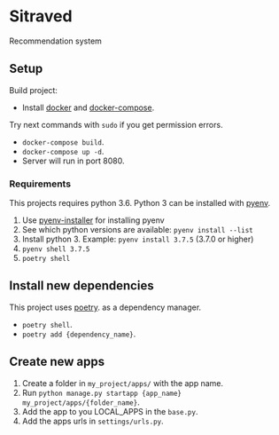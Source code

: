 # Sitraved
Recommendation system

## Setup

Build project:
- Install [docker](https://docs.docker.com/engine/install/) and [docker-compose](https://docs.docker.com/compose/install/).

Try next commands with `sudo` if you get permission errors.
- `docker-compose build`.
- `docker-compose up -d`.
- Server will run in port 8080.

### Requirements

This projects requires python 3.6.
Python 3 can be installed with [pyenv](https://github.com/pyenv/pyenv).

1. Use [pyenv-installer](https://github.com/pyenv/pyenv-installer) for installing pyenv
1. See which python versions are available: `pyenv install --list`
1. Install python 3. Example: `pyenv install 3.7.5` (3.7.0 or higher)
1. `pyenv shell 3.7.5`
1. `poetry shell`


## Install new dependencies
This project uses [poetry](https://python-poetry.org/). as a dependency manager.
- `poetry shell`.
- `poetry add {dependency_name}`.


## Create new apps
1) Create a folder in `my_project/apps/` with the app name.
1) Run `python manage.py startapp {app_name} my_project/apps/{folder_name}`.
1) Add the app to you LOCAL_APPS in the `base.py`.
1) Add the apps urls in `settings/urls.py`.



